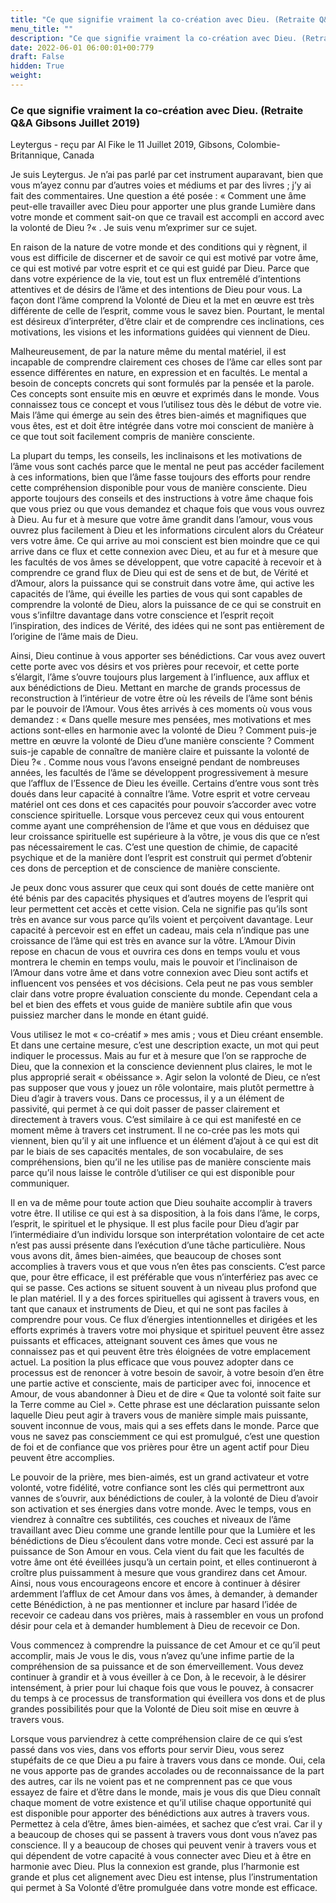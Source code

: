 ```yaml
---
title: "Ce que signifie vraiment la co-création avec Dieu. (Retraite Q&A Gibsons Juillet 2019)"
menu_title: ""
description: "Ce que signifie vraiment la co-création avec Dieu. (Retraite Q&A Gibsons Juillet 2019)"
date: 2022-06-01 06:00:01+00:779
draft: False
hidden: True
weight:
---
```

### Ce que signifie vraiment la co-création avec Dieu. (Retraite Q&A Gibsons Juillet 2019)

Leytergus - reçu par Al Fike le 11 Juillet 2019, Gibsons, Colombie-Britannique, Canada

Je suis Leytergus. Je n’ai pas parlé par cet instrument auparavant, bien que vous m’ayez connu par d’autres voies et médiums et par des livres ; j’y ai fait des commentaires. Une question a été posée : « Comment une âme peut-elle travailler avec Dieu pour apporter une plus grande Lumière dans votre monde et comment sait-on que ce travail est accompli en accord avec la volonté de Dieu ?« . Je suis venu m’exprimer sur ce sujet.

En raison de la nature de votre monde et des conditions qui y règnent, il vous est difficile de discerner et de savoir ce qui est motivé par votre âme, ce qui est motivé par votre esprit et ce qui est guidé par Dieu. Parce que dans votre expérience de la vie, tout est un flux entremêlé d’intentions attentives et de désirs de l’âme et des intentions de Dieu pour vous. La façon dont l’âme comprend la Volonté de Dieu et la met en œuvre est très différente de celle de l’esprit, comme vous le savez bien. Pourtant, le mental est désireux d’interpréter, d’être clair et de comprendre ces inclinations, ces motivations, les visions et les informations guidées qui viennent de Dieu.

Malheureusement, de par la nature même du mental matériel, il est incapable de comprendre clairement ces choses de l’âme car elles sont par essence différentes en nature, en expression et en facultés. Le mental a besoin de concepts concrets qui sont formulés par la pensée et la parole. Ces concepts sont ensuite mis en œuvre et exprimés dans le monde. Vous connaissez tous ce concept et vous l’utilisez tous dès le début de votre vie. Mais l’âme qui émerge au sein des êtres bien-aimés et magnifiques que vous êtes, est et doit être intégrée dans votre moi conscient de manière à ce que tout soit facilement compris de manière consciente.

La plupart du temps, les conseils, les inclinaisons et les motivations de l’âme vous sont cachés parce que le mental ne peut pas accéder facilement à ces informations, bien que l’âme fasse toujours des efforts pour rendre cette compréhension disponible pour vous de manière consciente. Dieu apporte toujours des conseils et des instructions à votre âme chaque fois que vous priez ou que vous demandez et chaque fois que vous vous ouvrez à Dieu. Au fur et à mesure que votre âme grandit dans l’amour, vous vous ouvrez plus facilement à Dieu et les informations circulent alors du Créateur vers votre âme. Ce qui arrive au moi conscient est bien moindre que ce qui arrive dans ce flux et cette connexion avec Dieu, et au fur et à mesure que les facultés de vos âmes se développent, que votre capacité à recevoir et à comprendre ce grand flux de Dieu qui est de sens et de but, de Vérité et d’Amour, alors la puissance qui se construit dans votre âme, qui active les capacités de l’âme, qui éveille les parties de vous qui sont capables de comprendre la volonté de Dieu, alors la puissance de ce qui se construit en vous s’infiltre davantage dans votre conscience et l’esprit reçoit l’inspiration, des indices de Vérité, des idées qui ne sont pas entièrement de l’origine de l’âme mais de Dieu.

Ainsi, Dieu continue à vous apporter ses bénédictions. Car vous avez ouvert cette porte avec vos désirs et vos prières pour recevoir, et cette porte s’élargit, l’âme s’ouvre toujours plus largement à l’influence, aux afflux et aux bénédictions de Dieu. Mettant en marche de grands processus de reconstruction à l’intérieur de votre être où les réveils de l’âme sont bénis par le pouvoir de l’Amour. Vous êtes arrivés à ces moments où vous vous demandez : « Dans quelle mesure mes pensées, mes motivations et mes actions sont-elles en harmonie avec la volonté de Dieu ? Comment puis-je mettre en œuvre la volonté de Dieu d’une manière consciente ? Comment suis-je capable de connaître de manière claire et puissante la volonté de Dieu ?« . Comme nous vous l’avons enseigné pendant de nombreuses années, les facultés de l’âme se développent progressivement à mesure que l’afflux de l’Essence de Dieu les éveille. Certains d’entre vous sont très doués dans leur capacité à connaître l’âme. Votre esprit et votre cerveau matériel ont ces dons et ces capacités pour pouvoir s’accorder avec votre conscience spirituelle. Lorsque vous percevez ceux qui vous entourent comme ayant une compréhension de l’âme et que vous en déduisez que leur croissance spirituelle est supérieure à la vôtre, je vous dis que ce n’est pas nécessairement le cas. C’est une question de chimie, de capacité psychique et de la manière dont l’esprit est construit qui permet d’obtenir ces dons de perception et de conscience de manière consciente.

Je peux donc vous assurer que ceux qui sont doués de cette manière ont été bénis par des capacités physiques et d’autres moyens de l’esprit qui leur permettent cet accès et cette vision. Cela ne signifie pas qu’ils sont très en avance sur vous parce qu’ils voient et perçoivent davantage. Leur capacité à percevoir est en effet un cadeau, mais cela n’indique pas une croissance de l’âme qui est très en avance sur la vôtre. L’Amour Divin repose en chacun de vous et ouvrira ces dons en temps voulu et vous montrera le chemin en temps voulu, mais le pouvoir et l’inclinaison de l’Amour dans votre âme et dans votre connexion avec Dieu sont actifs et influencent vos pensées et vos décisions. Cela peut ne pas vous sembler clair dans votre propre évaluation consciente du monde. Cependant cela a bel et bien des effets et vous guide de manière subtile afin que vous puissiez marcher dans le monde en étant guidé.

Vous utilisez le mot « co-créatif » mes amis ; vous et Dieu créant ensemble. Et dans une certaine mesure, c’est une description exacte, un mot qui peut indiquer le processus. Mais au fur et à mesure que l’on se rapproche de Dieu, que la connexion et la conscience deviennent plus claires, le mot le plus approprié serait « obéissance ». Agir selon la volonté de Dieu, ce n’est pas supposer que vous y jouez un rôle volontaire, mais plutôt permettre à Dieu d’agir à travers vous. Dans ce processus, il y a un élément de passivité, qui permet à ce qui doit passer de passer clairement et directement à travers vous. C’est similaire à ce qui est manifesté en ce moment même à travers cet instrument. Il ne co-crée pas les mots qui viennent, bien qu’il y ait une influence et un élément d’ajout à ce qui est dit par le biais de ses capacités mentales, de son vocabulaire, de ses compréhensions, bien qu’il ne les utilise pas de manière consciente mais parce qu’il nous laisse le contrôle d’utiliser ce qui est disponible pour communiquer.

Il en va de même pour toute action que Dieu souhaite accomplir à travers votre être. Il utilise ce qui est à sa disposition, à la fois dans l’âme, le corps, l’esprit, le spirituel et le physique. Il est plus facile pour Dieu d’agir par l’intermédiaire d’un individu lorsque son interprétation volontaire de cet acte n’est pas aussi présente dans l’exécution d’une tâche particulière. Nous vous avons dit, âmes bien-aimées, que beaucoup de choses sont accomplies à travers vous et que vous n’en êtes pas conscients. C’est parce que, pour être efficace, il est préférable que vous n’interfériez pas avec ce qui se passe. Ces actions se situent souvent à un niveau plus profond que le plan matériel. Il y a des forces spirituelles qui agissent à travers vous, en tant que canaux et instruments de Dieu, et qui ne sont pas faciles à comprendre pour vous. Ce flux d’énergies intentionnelles et dirigées et les efforts exprimés à travers votre moi physique et spirituel peuvent être assez puissants et efficaces, atteignant souvent ces âmes que vous ne connaissez pas et qui peuvent être très éloignées de votre emplacement actuel. La position la plus efficace que vous pouvez adopter dans ce processus est de renoncer à votre besoin de savoir, à votre besoin d’en être une partie active et consciente, mais de participer avec foi, innocence et Amour, de vous abandonner à Dieu et de dire « Que ta volonté soit faite sur la Terre comme au Ciel ». Cette phrase est une déclaration puissante selon laquelle Dieu peut agir à travers vous de manière simple mais puissante, souvent inconnue de vous, mais qui a ses effets dans le monde. Parce que vous ne savez pas consciemment ce qui est promulgué, c’est une question de foi et de confiance que vos prières pour être un agent actif pour Dieu peuvent être accomplies.

Le pouvoir de la prière, mes bien-aimés, est un grand activateur et votre volonté, votre fidélité, votre confiance sont les clés qui permettront aux vannes de s’ouvrir, aux bénédictions de couler, à la volonté de Dieu d’avoir son activation et ses énergies dans votre monde. Avec le temps, vous en viendrez à connaître ces subtilités, ces couches et niveaux de l’âme travaillant avec Dieu comme une grande lentille pour que la Lumière et les bénédictions de Dieu s’écoulent dans votre monde. Ceci est assuré par la puissance de Son Amour en vous. Cela vient du fait que les facultés de votre âme ont été éveillées jusqu’à un certain point, et elles continueront à croître plus puissamment à mesure que vous grandirez dans cet Amour. Ainsi, nous vous encourageons encore et encore à continuer à désirer ardemment l’afflux de cet Amour dans vos âmes, à demander, à demander cette Bénédiction, à ne pas mentionner et inclure par hasard l’idée de recevoir ce cadeau dans vos prières, mais à rassembler en vous un profond désir pour cela et à demander humblement à Dieu de recevoir ce Don.

Vous commencez à comprendre la puissance de cet Amour et ce qu’il peut accomplir, mais Je vous le dis, vous n’avez qu’une infime partie de la compréhension de sa puissance et de son émerveillement. Vous devez continuer à grandir et à vous éveiller à ce Don, à le recevoir, à le désirer intensément, à prier pour lui chaque fois que vous le pouvez, à consacrer du temps à ce processus de transformation qui éveillera vos dons et de plus grandes possibilités pour que la Volonté de Dieu soit mise en œuvre à travers vous.

Lorsque vous parviendrez à cette compréhension claire de ce qui s’est passé dans vos vies, dans vos efforts pour servir Dieu, vous serez stupéfaits de ce que Dieu a pu faire à travers vous dans ce monde. Oui, cela ne vous apporte pas de grandes accolades ou de reconnaissance de la part des autres, car ils ne voient pas et ne comprennent pas ce que vous essayez de faire et d’être dans le monde, mais je vous dis que Dieu connaît chaque moment de votre existence et qu’il utilise chaque opportunité qui est disponible pour apporter des bénédictions aux autres à travers vous. Permettez à cela d’être, âmes bien-aimées, et sachez que c’est vrai. Car il y a beaucoup de choses qui se passent à travers vous dont vous n’avez pas conscience. Il y a beaucoup de choses qui peuvent venir à travers vous et qui dépendent de votre capacité à vous connecter avec Dieu et à être en harmonie avec Dieu. Plus la connexion est grande, plus l’harmonie est grande et plus cet alignement avec Dieu est intense, plus l’instrumentation qui permet à Sa Volonté d’être promulguée dans votre monde est efficace.



